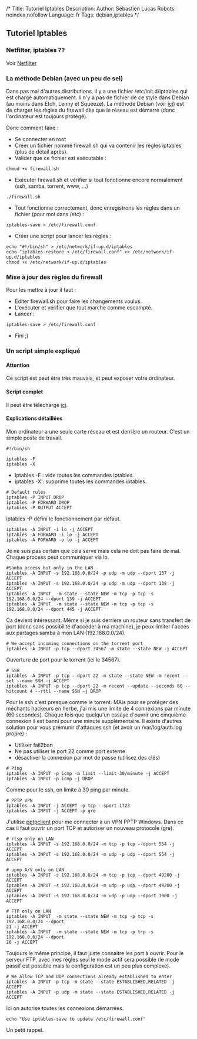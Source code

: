/*
Title: Tutoriel Iptables
Description: 
Author: Sébastien Lucas
Robots: noindex,nofollow
Language: fr
Tags: debian,iptables
*/
## Tutoriel Iptables

### Netfilter, iptables ??
Voir [Netfilter](http://fr.wikipedia.org/wiki/Special:Search?search=Netfilter)

### La méthode Debian (avec un peu de sel)

Dans pas mal d'autres distributions, il y a une fichier /etc/init.d/iptables qui est chargé automatiquement. Il n'y a pas de fichier de ce style dans Debian (au moins dans Etch, Lenny et Squeeze). La méthode Debian (voir [ici](http://www.debian-administration.org/articles/445)) est de charger les règles du firewall dès que le réseau est démarré (donc l'ordinateur est toujours protégé).

Donc comment faire :
*	Se connecter en root
*	Créer un fichier nommé firewall.sh qui va contenir les règles iptables (plus de détail après).
*	Valider que ce fichier est exécutable :
```
chmod +x firewall.sh
```
*	Exécuter firewall.sh et vérifier si tout fonctionne encore normalement (ssh, samba, torrent, www, ...)
```
./firewall.sh
```
*	Tout fonctionne correctement, donc enregistrons les règles dans un fichier (pour moi dans /etc) :
```
iptables-save > /etc/firewall.conf
```
*	Créer une script pour lancer les règles :

```
echo "#!/bin/sh" > /etc/network/if-up.d/iptables 
echo "iptables-restore < /etc/firewall.conf" >> /etc/network/if-up.d/iptables 
chmod +x /etc/network/if-up.d/iptables 
```

### Mise à jour des règles du firewall

Pour les mettre à jour il faut :
*	Éditer firewall.sh pour faire les changements voulus.
*	L'exécuter et vérifier que tout marche comme escompté.
*	Lancer :

```
iptables-save > /etc/firewall.conf
```

*	Fini ;)

### Un script simple expliqué

#### Attention
Ce script est peut être très mauvais, et peut exposer votre ordinateur.

#### Script complet

Il peut être téléchargé [ici](/en/debian/iptables-script).

#### Explications détaillées

Mon ordinateur a une seule carte réseau et est derrière un routeur. C'est un simple poste de travail.

```
#!/bin/sh

iptables -F
iptables -X
```

*	iptables -F : vide toutes les commandes iptables.
*	iptables -X : supprime toutes les commandes iptables.

```
# Default rules
iptables -P INPUT DROP
iptables -P FORWARD DROP
iptables -P OUTPUT ACCEPT
```

iptables -P défini le fonctionnement par défaut.

```
iptables -A INPUT -i lo -j ACCEPT
iptables -A FORWARD -i lo -j ACCEPT
iptables -A FORWARD -o lo -j ACCEPT
```

Je ne suis pas certain que cela serve mais cela ne doit pas faire de mal. Chaque process peut communiquer via lo.

```
#Samba access but only in the LAN
iptables -A INPUT -s 192.168.0.0/24 -p udp -m udp --dport 137 -j ACCEPT
iptables -A INPUT -s 192.168.0.0/24 -p udp -m udp --dport 138 -j ACCEPT
iptables -A INPUT  -m state --state NEW -m tcp -p tcp -s 192.168.0.0/24 --dport 139 -j ACCEPT
iptables -A INPUT  -m state --state NEW -m tcp -p tcp -s 192.168.0.0/24 --dport 445 -j ACCEPT
```

Ca devient intéressant. Même si je suis derrière un routeur sans transfert de port (donc sans possibilité d'accéder à ma machine), je peux limiter l'acces aux partages samba à mon LAN (192.168.0.0/24).

```
# We accept incoming connections on the torrent port
iptables -A INPUT -p tcp --dport 34567 -m state --state NEW -j ACCEPT
```

Ouverture de port pour le torrent (ici le 34567).

```
# SSH
iptables -A INPUT -p tcp --dport 22 -m state --state NEW -m recent --set --name SSH -j ACCEPT
iptables -A INPUT -p tcp --dport 22 -m recent --update --seconds 60 --hitcount 4 --rttl --name SSH -j DROP
```

Pour le ssh c'est presque comme le torrent. MAis pour se protéger des méchants hackeurs en herbe, j'ai mis une limite de 4 connexions par minute (60 secondes). Chaque fois que quelqu'un essaye d'ouvrir une cinquième connexion il est banni pour une minute supplémentaire. Il existe d'autres solution pour vous prémunir d'attaques ssh (et avoir un /var/log/auth.log propre) :
*	Utiliser fail2ban
*	Ne pas utiliser le port 22 comme port externe
*	désactiver la connexion par mot de passe (utilisez des clés)

```
# Ping
iptables -A INPUT -p icmp -m limit --limit 30/minute -j ACCEPT
iptables -A INPUT -p icmp -j DROP
```

Comme pour le ssh, on limite à 30 ping par minute.

```
# PPTP VPN
iptables -A INPUT -j ACCEPT -p tcp --sport 1723
iptables -A INPUT -j ACCEPT -p gre
```

J'utilise [pptpclient](http://pptpclient.sourceforge.net/) pour me connecter à un VPN PPTP Windows. Dans ce cas il faut ouvrir un port TCP et autoriser un nouveau protocole (gre).

```
# rtsp only on LAN
iptables -A INPUT -s 192.168.0.0/24 -m tcp -p tcp --dport 554 -j ACCEPT
iptables -A INPUT -s 192.168.0.0/24 -m udp -p udp --dport 554 -j ACCEPT

# upnp A/V only on LAN
iptables -A INPUT -s 192.168.0.0/24 -m tcp -p tcp --dport 49200 -j ACCEPT
iptables -A INPUT -s 192.168.0.0/24 -m udp -p udp --dport 49200 -j ACCEPT
iptables -A INPUT -s 192.168.0.0/24 -m udp -p udp --dport 1900 -j ACCEPT

# FTP only on LAN
iptables -A INPUT  -m state --state NEW -m tcp -p tcp -s 192.168.0.0/24 --dport
21 -j ACCEPT
iptables -A INPUT  -m state --state NEW -m tcp -p tcp -s 192.168.0.0/24 --dport
20 -j ACCEPT
```

Toujours le même principe, il faut juste connaitre les port à ouvrir. Pour le serveur FTP, avec mes règles seul le mode actif sera possible (le mode passif est possible mais la configuration est un peu plus complexe).

```
# We allow TCP and UDP connections already established to enter
iptables -A INPUT -p tcp -m state --state ESTABLISHED,RELATED -j ACCEPT
iptables -A INPUT -p udp -m state --state ESTABLISHED,RELATED -j ACCEPT
```

Ici on autorise toutes les connexions démarrées.

```
echo "Use iptables-save to update /etc/firewall.conf"
```

Un petit rappel.


